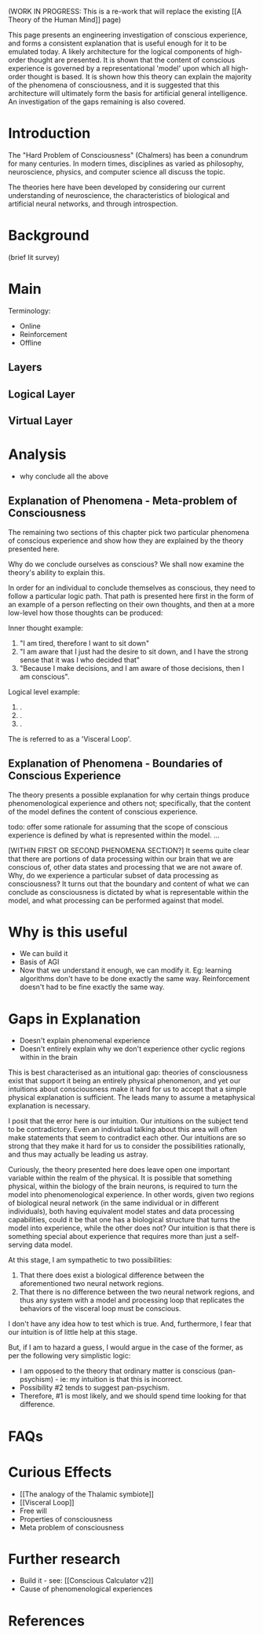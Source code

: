 (WORK IN PROGRESS: This is a re-work that will replace the existing [[A Theory of the Human Mind]] page)

This page presents an engineering investigation of conscious experience, and forms a consistent explanation that is useful enough for it to be emulated today. A likely architecture for the logical components of high-order thought are presented. It is shown that the content of conscious experience is governed by a representational 'model' upon which all high-order thought is based. It is shown how this theory can explain the majority of the phenomena of consciousness, and it is suggested that this architecture will ultimately form the basis for artificial general intelligence. An investigation of the gaps remaining is also covered.

# Introduction
The "Hard Problem of Consciousness" (Chalmers) has been a conundrum for many centuries. In modern times, disciplines as varied as philosophy, neuroscience, physics, and computer science all discuss the topic. 

The theories here have been developed by considering our current understanding of neuroscience, the characteristics of biological and artificial neural networks, and through introspection.

# Background
(brief lit survey)

# Main
Terminology:
* Online
* Reinforcement
* Offline

## Layers

## Logical Layer

## Virtual Layer

# Analysis
* why conclude all the above

## Explanation of Phenomena - Meta-problem of Consciousness
The remaining two sections of this chapter pick two particular phenomena of conscious experience and show how they are explained by the theory presented here.

Why do we conclude ourselves as conscious? We shall now examine the theory's ability to explain this.

In order for an individual to conclude themselves as conscious, they need to follow a particular logic path. That path is presented here first in the form of an example of a person reflecting on their own thoughts, and then at a more low-level how those thoughts can be produced:

Inner thought example:
1. "I am tired, therefore I want to sit down"
2. "I am aware that I just had the desire to sit down, and I have the strong sense that it was I who decided that"
3. "Because I make decisions, and I am aware of those decisions, then I am conscious".

Logical level example:
1. .
2. .
3. .

The is referred to as a 'Visceral Loop'.

## Explanation of Phenomena - Boundaries of Conscious Experience
The theory presents a possible explanation for why certain things produce phenomenological experience and others not; specifically, that the content of the model defines the content of conscious experience.

todo: offer some rationale for assuming that the scope of conscious experience is defined by what is represented within the model.
...

[WITHIN FIRST OR SECOND PHENOMENA SECTION?] It seems quite clear that there are portions of data processing within our brain that we are conscious of, other data states and processing that we are not aware of. Why, do we experience a particular subset of data processing as consciousness? It turns out that the boundary and content of what we can conclude as consciousness is dictated by what is representable within the model, and what processing can be performed against that model. 

# Why is this useful

* We can build it
* Basis of AGI
* Now that we understand it enough, we can modify it. Eg: learning algorithms don't have to be done exactly the same way. Reinforcement doesn't had to be fine exactly the same way. 

# Gaps in Explanation

* Doesn't explain phenomenal experience 
* Doesn't entirely explain why we don't experience other cyclic regions within in the brain 

This is best characterised as an intuitional gap: theories of consciousness exist that support it being an entirely physical phenomenon, and yet our intuitions about consciousness make it hard for us to accept that a simple physical explanation is sufficient. The leads many to assume a metaphysical explanation is necessary.

I posit that the error here is our intuition. Our intuitions on the subject tend to be contradictory. Even an individual talking about this area will often make statements that seem to contradict each other. Our intuitions are so strong that they make it hard for us to consider the possibilities rationally, and thus may actually be leading us astray.

Curiously, the theory presented here does leave open one important variable within the realm of the physical. It is possible that something physical, within the biology of the brain neurons, is required to turn the model into phenomenological experience. In other words, given two regions of biological neural network (in the same individual or in different individuals), both having equivalent model states and data processing capabilities, could it be that one has a biological structure that turns the model into experience, while the other does not? Our intuition is that there is something special about experience that requires more than just a self-serving data model.

At this stage, I am sympathetic to two possibilities:
1. That there does exist a biological difference between the aforementioned two neural network regions.
2. That there is no difference between the two neural network regions, and thus any system with a model and processing loop that replicates the behaviors of the visceral loop must be conscious.

I don't have any idea how to test which is true. And, furthermore, I fear that our intuition is of little help at this stage.

But, if I am to hazard a guess, I would argue in the case of the former, as per the following very simplistic logic:
* I am opposed to the theory that ordinary matter is conscious (pan-psychism) - ie: my intuition is that this is incorrect.
* Possibility #2 tends to suggest pan-psychism.
* Therefore, #1 is most likely, and we should spend time looking for that difference.

# FAQs

# Curious Effects
* [[The analogy of the Thalamic symbiote]]
* [[Visceral Loop]]
* Free will
* Properties of consciousness
* Meta problem of consciousness 

# Further research 
* Build it - see: [[Conscious Calculator v2]]
* Cause of phenomenological experiences

# References




